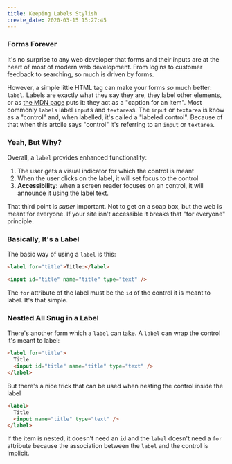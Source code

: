 ```yaml
---
title: Keeping Labels Stylish
create_date: 2020-03-15 15:27:45
---
```


### Forms Forever

It's no surprise to any web developer that forms and their inputs are at the heart of most of modern web development. From logins to customer feedback to searching, so much is driven by forms.

However, a simple little HTML tag can make your forms _so_ much better: `label`. Labels are exactly what they say they are, they label other elements, or as [the MDN page](https://developer.mozilla.org/en-US/docs/Web/HTML/Element/label "The MDN page for an HTML label") puts it: they act as a "caption for an item". Most commonly `labels` label `input`s and `textarea`s. The `input` or `textarea` is know as a "control" and, when labelled, it's called a "labeled control". Because of that when this artcile says "control" it's referring to an `input` or `textarea`.

### Yeah, But Why?

Overall, a `label` provides enhanced functionality:

1. The user gets a visual indicator for which the control is meant
2. When the user clicks on the label, it will set focus to the control
3. **Accessibility**: when a screen reader focuses on an control, it will announce it using the label text.

That third point is _super_ important. Not to get on a soap box, but the web is meant for everyone. If your site isn't accessible it breaks that "for everyone" principle.

### Basically, It's a Label

The basic way of using a `label` is this:

```html
<label for="title">Title:</label>

<input id="title" name="title" type="text" />
```

The `for` attribute of the label must be the `id` of the control it is meant to label. It's that simple.

### Nestled All Snug in a Label

There's another form which a `label` can take. A `label` can wrap the control it's meant to label:

```html
<label for="title">
  Title
  <input id="title" name="title" type="text" />
</label>
```

But there's a nice trick that can be used when nesting the control inside the label

```html
<label>
  Title
  <input name="title" type="text" />
</label>
```

If the item is nested, it doesn't need an `id` and the `label` doesn't need a `for` attribute because the association between the `label` and the control is implicit.

